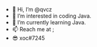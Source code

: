 - 👋 Hi, I’m @qvcz
- 👀 I’m interested in coding Java.
- 🌱 I’m currently learning Java.
- 📫 Reach me at ;
- 😎 xoc#7245
